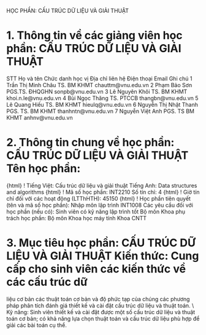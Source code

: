 
HỌC PHẦN: CẤU TRÚC DỮ LIỆU VÀ GIẢI THUẬT
# 1. Thông tin về các giảng viên học phần: CẤU TRÚC DỮ LIỆU VÀ GIẢI THUẬT
STT Họ và tên Chức danh học vị Địa chỉ liên hệ Điện thoại Email Ghi chú 1 Trần Thị Minh Châu TS. BM KHMT chauttm\@vnu.edu.vn
2 Phạm Bảo Sơn PGS.TS. ĐHQGHN sonpb\@vnu.edu.vn
3 Lê Nguyên Khôi TS. BM KHMT khoi.n.le\@vnu.edu.vn
4 Bùi Ngọc Thăng TS. PTCCB thangbn\@vnu.edu.vn
5 Lê Quang Hiếu TS. BM KHMT hieulq\@vnu.edu.vn
6 Nguyễn Thị Nhật Thanh PGS. TS. BM KHMT thanhntn\@vnu.edu.vn
7 Nguyễn Việt Anh PGS. TS BM KHMT anhnv\@vnu.edu.vn
# 2. Thông tin chung về học phần: CẤU TRÚC DỮ LIỆU VÀ GIẢI THUẬT Tên học phần:
{html}
! Tiếng Việt: Cấu trúc dữ liệu và giải thuật Tiếng Anh: Data structures and algorithms
{html}
! Mã số học phần: INT2210 Số tín chỉ: 4
{html}
! Giờ tín chỉ đối với các hoạt động (LTThHTH): 45150
{html}
! Học phần tiên quyết (tên và mã số học phần): Nhập môn lập trình INT1008 Các yêu cầu đối với học phần (nếu có): Sinh viên có kỹ năng lập
trình tốt Bộ môn Khoa phụ trách học phần: Bộ môn Khoa học máy tính Khoa CNTT
# 3. Mục tiêu học phần: CẤU TRÚC DỮ LIỆU VÀ GIẢI THUẬT Kiến thức: Cung cấp cho sinh viên các kiến thức về các cấu trúc dữ
liệu cơ bản các thuật toán cơ bản và độ phức tạp của chúng các phương
pháp phân tích đánh giá thiết kế và cài đặt cấu trúc dữ liệu và thuật
toán.
\ Kỹ năng: Sinh viên thiết kế và cài đặt được một số cấu trúc dữ
liệu và thuật toán cơ bản; có khả năng lựa chọn thuật toán và cấu trúc
dữ liệu phù hợp để giải các bài toán cụ thể.
